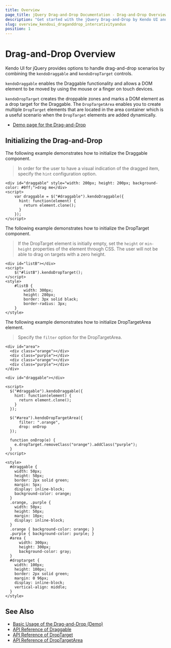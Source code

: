 ```yaml
---
title: Overview
page_title: jQuery Drag-and-Drop Documentation - Drag-and-Drop Overview
description: "Get started with the jQuery Drag-and-Drop by Kendo UI and learn how to create, initialize, and enable the component."
slug: overview_kendoui_draganddrop_intercativityandux
position: 1
---
```


# Drag-and-Drop Overview

Kendo UI for jQuery provides options to handle drag-and-drop scenarios by combining the `kendoDraggable` and `kendoDropTarget` controls.  

`kendoDraggable` enables the Draggable functionality and allows a DOM element to be moved by using the mouse or a finger on touch devices.

`kendoDropTarget` creates the droppable zones and marks a DOM element as a drop target for the Draggable. The `DropTargetArea` enables you to create multiple `DropTarget` elements that are located in the area container which is a useful scenario when the `DropTarget` elements are added dynamically.

* [Demo page for the Drag-and-Drop](https://demos.telerik.com/kendo-ui/dragdrop/index)

## Initializing the Drag-and-Drop

The following example demonstrates how to initialize the Draggable component.

> In order for the user to have a visual indication of the dragged item, specify the `hint` configuration option.

    <div id="draggable" style="width: 200px; height: 200px; background-color: #0ff;">drag me</div>
    <script>
        var draggable = $("#draggable").kendoDraggable({
          hint: function(element) {
            return element.clone();
          }
        });
    </script>

The following example demonstrates how to initialize the DropTarget component.

> If the DropTarget element is initially empty, set the `height` or `min-height` properties of the element through CSS. The user will not be able to drag on targets with a zero height.

    <div id="listB"></div>
    <script>
        $("#listB").kendoDropTarget();
    </script>
    <style>
        #listB {
            width: 300px;
            height: 280px;
            border: 3px solid black;
            border-radius: 3px;
        }
    </style>

The following example demonstrates how to initialize DropTargetArea element.

> Specify the `filter` option for the DropTargetArea.

    <div id="area">
      <div class="orange"></div>
      <div class="purple"></div>
      <div class="orange"></div>
      <div class="purple"></div>
    </div>

    <div id="draggable"></div>

    <script>
      $("#draggable").kendoDraggable({
        hint: function(element) {
          return element.clone();
        }
      });

      $("#area").kendoDropTargetArea({
          filter: ".orange",
          drop: onDrop
      });

      function onDrop(e) {
        e.dropTarget.removeClass("orange").addClass("purple");
      }
    </script>

    <style>
      #draggable {
        width: 50px;
        height: 50px;
        border: 2px solid green;
        margin: 5px;
        display: inline-block;
        background-color: orange;
      }
      .orange, .purple {
        width: 50px;
        height: 50px;
        margin: 10px;
        display: inline-block;
      }
      .orange { background-color: orange; }
      .purple { background-color: purple; }
      #area {
          width: 300px;
          height: 300px;
          background-color: gray;
      }
      #droptarget {
        width: 100px;
        height: 100px;
        border: 2px solid green;
        margin: 0 96px;
        display: inline-block;
        vertical-align: middle;
      }
    </style>

## See Also

* [Basic Usage of the Drag-and-Drop (Demo)](https://demos.telerik.com/kendo-ui/dragdrop/index)
* [API Reference of Draggable](/api/javascript/ui/draggable)
* [API Reference of DropTarget](/api/javascript/ui/droptarget)
* [API Reference of DropTargetArea](/api/javascript/ui/droptargetarea)
